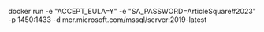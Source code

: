 docker run -e "ACCEPT_EULA=Y" -e "SA_PASSWORD=ArticleSquare#2023" -p 1450:1433 -d mcr.microsoft.com/mssql/server:2019-latest